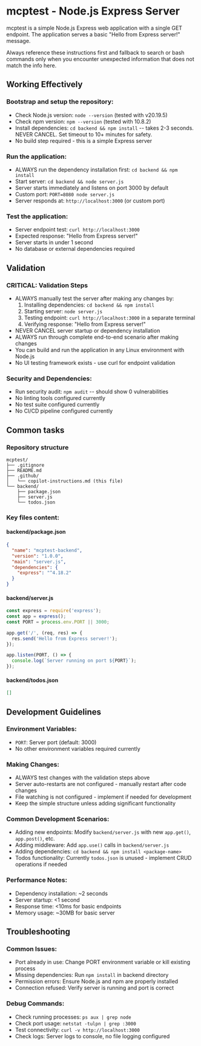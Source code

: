 # mcptest - Node.js Express Server

mcptest is a simple Node.js Express web application with a single GET endpoint. The application serves a basic "Hello from Express server!" message.

Always reference these instructions first and fallback to search or bash commands only when you encounter unexpected information that does not match the info here.

## Working Effectively

### Bootstrap and setup the repository:
- Check Node.js version: `node --version` (tested with v20.19.5)
- Check npm version: `npm --version` (tested with 10.8.2)
- Install dependencies: `cd backend && npm install` -- takes 2-3 seconds. NEVER CANCEL. Set timeout to 10+ minutes for safety.
- No build step required - this is a simple Express server

### Run the application:
- ALWAYS run the dependency installation first: `cd backend && npm install`
- Start server: `cd backend && node server.js`
- Server starts immediately and listens on port 3000 by default
- Custom port: `PORT=8080 node server.js`
- Server responds at: `http://localhost:3000` (or custom port)

### Test the application:
- Server endpoint test: `curl http://localhost:3000`
- Expected response: "Hello from Express server!"
- Server starts in under 1 second
- No database or external dependencies required

## Validation

### CRITICAL: Validation Steps
- ALWAYS manually test the server after making any changes by:
  1. Installing dependencies: `cd backend && npm install`
  2. Starting server: `node server.js`
  3. Testing endpoint: `curl http://localhost:3000` in a separate terminal
  4. Verifying response: "Hello from Express server!"
- NEVER CANCEL server startup or dependency installation
- ALWAYS run through complete end-to-end scenario after making changes
- You can build and run the application in any Linux environment with Node.js
- No UI testing framework exists - use curl for endpoint validation

### Security and Dependencies:
- Run security audit: `npm audit` -- should show 0 vulnerabilities
- No linting tools configured currently
- No test suite configured currently
- No CI/CD pipeline configured currently

## Common tasks

### Repository structure
```
mcptest/
├── .gitignore
├── README.md
├── .github/
│   └── copilot-instructions.md (this file)
└── backend/
    ├── package.json
    ├── server.js
    └── todos.json
```

### Key files content:

#### backend/package.json
```json
{
  "name": "mcptest-backend",
  "version": "1.0.0",
  "main": "server.js",
  "dependencies": {
    "express": "^4.18.2"
  }
}
```

#### backend/server.js
```javascript
const express = require('express');
const app = express();
const PORT = process.env.PORT || 3000;

app.get('/', (req, res) => {
  res.send('Hello from Express server!');
});

app.listen(PORT, () => {
  console.log(`Server running on port ${PORT}`);
});
```

#### backend/todos.json
```json
[]
```

## Development Guidelines

### Environment Variables:
- `PORT`: Server port (default: 3000)
- No other environment variables required currently

### Making Changes:
- ALWAYS test changes with the validation steps above
- Server auto-restarts are not configured - manually restart after code changes
- File watching is not configured - implement if needed for development
- Keep the simple structure unless adding significant functionality

### Common Development Scenarios:
- Adding new endpoints: Modify `backend/server.js` with new `app.get()`, `app.post()`, etc.
- Adding middleware: Add `app.use()` calls in `backend/server.js`
- Adding dependencies: `cd backend && npm install <package-name>`
- Todos functionality: Currently `todos.json` is unused - implement CRUD operations if needed

### Performance Notes:
- Dependency installation: ~2 seconds
- Server startup: <1 second
- Response time: <10ms for basic endpoints
- Memory usage: ~30MB for basic server

## Troubleshooting

### Common Issues:
- Port already in use: Change PORT environment variable or kill existing process
- Missing dependencies: Run `npm install` in backend directory
- Permission errors: Ensure Node.js and npm are properly installed
- Connection refused: Verify server is running and port is correct

### Debug Commands:
- Check running processes: `ps aux | grep node`
- Check port usage: `netstat -tulpn | grep :3000`
- Test connectivity: `curl -v http://localhost:3000`
- Check logs: Server logs to console, no file logging configured